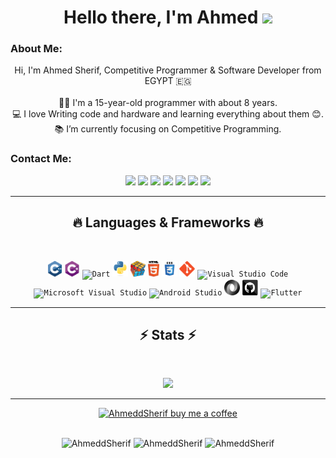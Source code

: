 <h1 align="center">
    Hello there, I'm Ahmed <img src="https://github.com/blackcater/blackcater/raw/main/images/Hi.gif" height="32"/><br>
</h1>
   
### About Me:
<p align="center">
  Hi, I'm Ahmed Sherif, Competitive Programmer & Software Developer from EGYPT 🇪🇬
  <br>
  <br>
  👨‍🎓 I'm a 15-year-old programmer with about 8 years.
  <br>
  💻 I love Writing code and hardware and learning everything about them 😊.
  <br>
  📚 I’m currently focusing on Competitive Programming. 
</p>

### Contact Me:
<p align="center"> <a href="www.linkedin.com/in/ahmeddsherif"><img src="https://img.shields.io/badge/linkedin-%230077B5.svg?&style=for-the-badge&logo=linkedin&logoColor=white" height=23></a>
<a href="mailto:ahmed.sherif.a.2008@gmail.com@gmail.com"><img src="https://img.shields.io/badge/Gmail-D14836?style=for-the-badge&logo=gmail&logoColor=white" height=23></a>
<a href="http://wa.me//201027766776"><img src="https://img.shields.io/badge/WhatsApp-25D366?style=for-the-badge&logo=whatsapp&logoColor=white" height=23></a>
<a href="https://www.facebook.com/shefoo2008"><img src="https://img.shields.io/badge/Facebook-1877F2?style=for-the-badge&logo=facebook&logoColor=white" height=23></a> <a href="https://github.com/AhmeddSherif/"><img src="https://img.shields.io/badge/GitHub-100000?style=for-the-badge&logo=github&logoColor=white" height=23></a>
<a href="https://www.youtube.com/@ahmedcomputerscience5335"><img src="https://img.shields.io/badge/YouTube-FF0000?style=for-the-badge&logo=youtube&logoColor=white" height=23></a>
<a href="https://t.me/AhmedddSherif"><img src="https://img.shields.io/badge/Telegram-2CA5E0?style=for-the-badge&logo=telegram&logoColor=white" height=23></a>
</p>
<hr>
<h2 align="center">🔥 Languages & Frameworks 🔥</h2><br>
<p align="center">
  <code><img title="C++" height="25" src="images/cpp.svg"></code>
  <code><img title="C#" height="25" src="images/cSharp.svg"></code>
  <code><img title="Dart" height="25" src="https://upload.wikimedia.org/wikipedia/commons/c/c6/Dart_logo.png"></code>
  <code><img title="Python" height="25" src="images/python-original.svg"></code>
  <code><img title="Problem Solving" height="25" src="images/problemSolving.png"></code>
  <code><img title="HTML5" height="25" src="images/html5.svg"></code>
  <code><img title="CSS" height="25" src="images/css.svg"></code>
  <code><img title="Git" height="25" src="images/git-original.svg"></code>
  <code><img title="Visual Studio Code" height="25" src="https://upload.wikimedia.org/wikipedia/commons/thumb/9/9a/Visual_Studio_Code_1.35_icon.svg/2048px-Visual_Studio_Code_1.35_icon.svg.png"></code>
  <code><img title="Microsoft Visual Studio" height="25" src="https://upload.wikimedia.org/wikipedia/commons/thumb/2/2c/Visual_Studio_Icon_2022.svg/2048px-Visual_Studio_Icon_2022.svg.png"></code>
  <code><img title="Android Studio" height="25" src="https://upload.wikimedia.org/wikipedia/commons/thumb/9/95/Android_Studio_Icon_3.6.svg/1900px-Android_Studio_Icon_3.6.svg.png"></code>
  <code><img title="JSON" height="25" src="images/json.svg"></code>
  <code><img title="GitHub" height="25" src="images/github.svg"></code>
  <code><img title="Flutter" height="25" src=https://static.wixstatic.com/media/61750c_fb150a855ce94001887230ce94d7c99f~mv2.png/v1/fill/w_254,h_254,al_c,q_85,usm_0.66_1.00_0.01,enc_auto/file_type_flutter_icon_130599.png></code>
</p>
<hr>

<h2 align="center">⚡ Stats ⚡</h2>
<br>
<p align="center">
<a href="https://github.com/AhmeddSherif/">
      <img width=375  src="https://github-readme-stats.vercel.app/api/?username=AhmeddSherif&hide=c%23,powershell,Mathematica,Ruby,Objective-C,Objective-C%2b%2b,Cuda&title_color=61dafb&text_color=ffffff&icon_color=61dafb&bg_color=20232a&langs_count=8&layout=compact&border_color=61dafb&hide_border=true" />
 </a>
</p>

<hr>
<p align="center">
  <a href="https://www.buymeacoffee.com/ahmeddsherif" target="_blank" ><img src="https://www.buymeacoffee.com/assets/img/custom_images/orange_img.png" alt="AhmeddSherif buy me a coffee" width="230"></a>
  <br>
  <br>
</p>
<p align="center">
 <img src="https://img.shields.io/github/followers/AhmeddSherif?color=red&label=Followers" alt="AhmeddSherif"/>    
 <img src="https://img.shields.io/github/stars/AhmeddSherif?color=yellow&label=Stars" alt="AhmeddSherif"/>      
<img src="https://visitor-badge.laobi.icu/badge?page_id=AhmeddSherif" alt="AhmeddSherif"/>   
</p>

